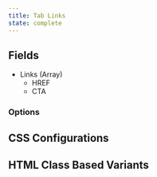 ```yaml
---
title: Tab Links
state: complete
---
```


## Fields

- Links (Array)
    - HREF
    - CTA

### Options

## CSS Configurations

## HTML Class Based Variants
